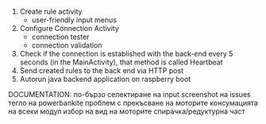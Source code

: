 1. Create rule activity
    - user-friendly input menus
2. Configure Connection Activity
   - connection tester
   - connection validation
3. Check if the connection is established with the back-end every 5 seconds (in the MainActivity), that method is called Heartbeat
4. Send created rules to the back end via HTTP post
5. Autorun java backend application on raspberry boot


DOCUMENTATION:
по-бързо селектиране на input
screenshot на issues
тегло на powerbankite
проблем с прекъсване на моторите
консумацията на всеки модул
избор на вид на моторите
спирачка/редуктурна част
